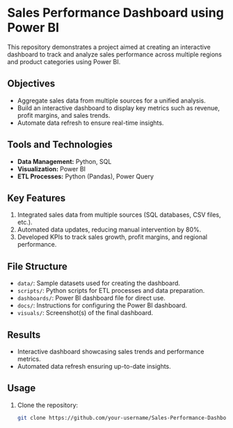 # Sales Performance Dashboard using Power BI

This repository demonstrates a project aimed at creating an interactive dashboard to track and analyze sales performance across multiple regions and product categories using Power BI.

## Objectives
- Aggregate sales data from multiple sources for a unified analysis.
- Build an interactive dashboard to display key metrics such as revenue, profit margins, and sales trends.
- Automate data refresh to ensure real-time insights.

## Tools and Technologies
- **Data Management:** Python, SQL
- **Visualization:** Power BI
- **ETL Processes:** Python (Pandas), Power Query

## Key Features
1. Integrated sales data from multiple sources (SQL databases, CSV files, etc.).
2. Automated data updates, reducing manual intervention by 80%.
3. Developed KPIs to track sales growth, profit margins, and regional performance.

## File Structure
- `data/`: Sample datasets used for creating the dashboard.
- `scripts/`: Python scripts for ETL processes and data preparation.
- `dashboards/`: Power BI dashboard file for direct use.
- `docs/`: Instructions for configuring the Power BI dashboard.
- `visuals/`: Screenshot(s) of the final dashboard.

## Results
- Interactive dashboard showcasing sales trends and performance metrics.
- Automated data refresh ensuring up-to-date insights.
  
## Usage
1. Clone the repository:
   ```bash
   git clone https://github.com/your-username/Sales-Performance-Dashboard.git
